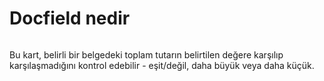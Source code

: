 # Docfield nedir

<figure><img src="https://lh7-us.googleusercontent.com/Devia55k3Aozb2Bsg2gpBjkxb87z_66AG4SdX_LiDNkJs8ceweXU57yxEj6d-T7G42hEv8rwgjK328183730WKIxrDoi7LepSBmp846xEcpMWD-8MVPap_pEsEQdBTk1RVom-NDeQ8PDsy8YSC5OYFQ" alt=""><figcaption></figcaption></figure>

Bu kart, belirli bir belgedeki toplam tutarın belirtilen değere karşılıp karşılaşmadığını kontrol edebilir - eşit/değil, daha büyük veya daha küçük.
